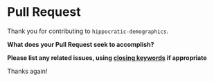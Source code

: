 # Pull Request

Thank you for contributing to `hippocratic-demographics`.

**What does your Pull Request seek to accomplish?**

**Please list any related issues, using [closing keywords](https://docs.github.com/en/github/managing-your-work-on-github/linking-a-pull-request-to-an-issue#linking-a-pull-request-to-an-issue-using-a-keyword) if appropriate**

Thanks again!
